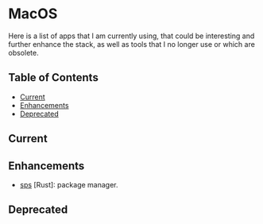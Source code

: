 # MacOS <!-- omit in toc -->

Here is a list of apps that I am currently using, that could be interesting and further enhance the stack, as well as tools that I no longer use or which are obsolete.

## Table of Contents <!-- omit in toc -->

- [Current](#current)
- [Enhancements](#enhancements)
- [Deprecated](#deprecated)

## Current

## Enhancements

- [sps](https://github.com/alexykn/sps) [Rust]: package manager.

## Deprecated
